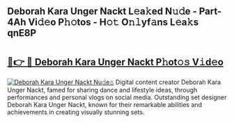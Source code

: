 ## Deborah Kara Unger Nackt L𝚎a𝚔ed N𝚞𝚍e - Part-4Ah Vi𝚍𝚎o P𝚑𝚘tos - H𝚘𝚝 O𝚗𝚕yf𝚊ns L𝚎a𝚔s qnE8P

# <h2><a href="http://kf9ghw.oniu.top/?m=Deborah+Kara+Unger+Nackt">🔗👉 🔴 Deborah Kara Unger Nackt P𝚑ot𝚘𝚜 V𝚒d𝚎o</a></h2>

[![Deborah Kara Unger Nackt Nu𝚍e𝚜](https://i.imgur.com/0qMVB7G.gif)](http://kf9ghw.oniu.top/?m=Deborah+Kara+Unger+Nackt)
Digital content creator Deborah Kara Unger Nackt, famed for sharing dance and lifestyle ideas, through performances and personal vlogs on social media. Outstanding set designer Deborah Kara Unger Nackt, known for their remarkable abilities and achievements in creating visually stunning sets.  
